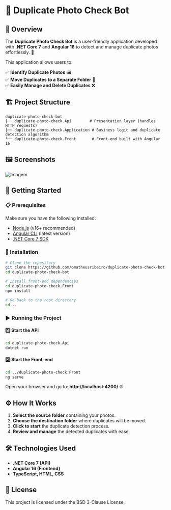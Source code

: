 # 📸 Duplicate Photo Check Bot

## 📌 Overview
The **Duplicate Photo Check Bot** is a user-friendly application developed with **.NET Core 7** and **Angular 16** to detect and manage duplicate photos effortlessly. 🚀

This application allows users to:

✅ **Identify Duplicate Photos** 🖼️  
✅ **Move Duplicates to a Separate Folder** 📂  
✅ **Easily Manage and Delete Duplicates** ❌

## 🏗️ Project Structure
```
duplicate-photo-check-bot
├── duplicate-photo-check.Api        # Presentation layer (handles HTTP requests)
├── duplicate-photo-check.Application # Business logic and duplicate detection algorithm
└── duplicate-photo-check.Front       # Front-end built with Angular 16
```

## 🖼️ Screenshots
![Imagem](https://github.com/omatheusribeiro/duplicate-photo-check/assets/48257781/61a695ad-a152-4cfe-9a90-3660ebd7f84f)

## 🚀 Getting Started

### 📋 Prerequisites
Make sure you have the following installed:
- [Node.js](https://nodejs.org/) (v16+ recommended)
- [Angular CLI](https://angular.io/cli) (latest version)
- [.NET Core 7 SDK](https://dotnet.microsoft.com/download/dotnet/7.0)

### 🔧 Installation
```bash
# Clone the repository
git clone https://github.com/omatheusribeiro/duplicate-photo-check-bot.git
cd duplicate-photo-check-bot

# Install front-end dependencies
cd duplicate-photo-check.Front
npm install

# Go back to the root directory
cd ..
```

### ▶️ Running the Project

#### 1️⃣ Start the API
```bash
cd duplicate-photo-check.Api
dotnet run
```

#### 2️⃣ Start the Front-end
```bash
cd ../duplicate-photo-check.Front
ng serve
```

Open your browser and go to: **http://localhost:4200/** 🌐

## ⚙️ How It Works
1. **Select the source folder** containing your photos.
2. **Choose the destination folder** where duplicates will be moved.
3. **Click to start** the duplicate detection process.
4. **Review and manage** the detected duplicates with ease.

## 🛠️ Technologies Used
- **.NET Core 7 (API)**
- **Angular 16 (Frontend)**
- **TypeScript, HTML, CSS**

## 📜 License
This project is licensed under the BSD 3-Clause License.


